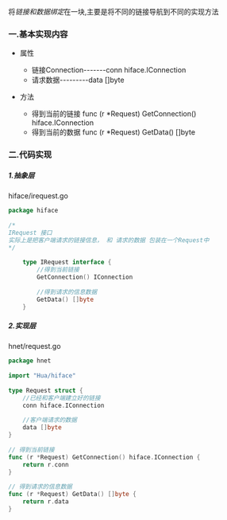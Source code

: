 将*链接和数据绑定*在一块,主要是将不同的链接导航到不同的实现方法
### 一.基本实现内容
* 属性
	* 链接Connection-------conn hiface.IConnection  
	* 请求数据---------data []byte  

* 方法
	* 得到当前的链接 func (r *Request) GetConnection() hiface.IConnection 
	* 得到当前的数据 func (r *Request) GetData() []byte 


### 二.代码实现
##### 1.抽象层
hiface/irequest.go
```go
package hiface  
  
/*  
IRequest 接口  
实际上是把客户端请求的链接信息， 和 请求的数据 包装在一个Request中  
*/  
  
	type IRequest interface {  
		//得到当前链接  
		GetConnection() IConnection  
		  
		//得到请求的信息数据  
		GetData() []byte  
	}
```

##### 2.实现层
hnet/request.go
```go
package hnet  
  
import "Hua/hiface"  
  
type Request struct {  
	//已经和客户端建立好的链接  
	conn hiface.IConnection  
	  
	//客户端请求的数据  
	data []byte  
}  
  
// 得到当前链接  
func (r *Request) GetConnection() hiface.IConnection {  
	return r.conn  
}  
  
// 得到请求的信息数据  
func (r *Request) GetData() []byte {  
	return r.data  
}
```
